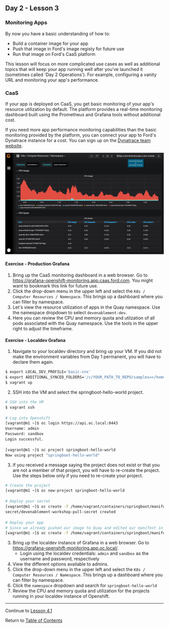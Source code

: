 ## Day 2 - Lesson 3

### Monitoring Apps

By now you have a basic understanding of how to:
- Build a container image for your app
- Push that image in Ford's image registy for future use
- Run that image on Ford's CaaS platform

This lesson will focus on more complicated use cases as well as additional topics that will keep your app running well after you've launched it (sometimes called 'Day 2 Operations'). For example, configuring a vanity URL and monitoring your app's performance.

### CaaS 

If your app is deployed on CaaS, you get basic monitoring of your app's resource utilization by default. The platform provides a real-time monitoring dashboard built using the Prometheus and Grafana tools without additional cost.

If you need more app performance monitoring capabilities than the basic monitoring provided by the platform, you can connect your app to Ford's Dynatrace instance for a cost. You can sign up on the [Dynatrace team website](https://it1.spt.ford.com/sites/L1POE/Public/SitePages/Dynatrace.aspx).

![Grafana Screenshot](images/monitoring1.png)

#### Exercise - Production Grafana

1. Bring up the CaaS monitoring dashboard in a web browser. Go to https://grafana-openshift-monitoring.app.caas.ford.com. You might want to bookmark this link for future use.
2. Click the drop-down menu in the upper left and select the `K8s / Computer Resources / Namespace`. This brings up a dashboard where you can filter by namespace.
3. Let's view the resource utilization of apps in the Quay namespace. Use the namespace dropdown to select `devenablement-dev`.
4. Here you can review the CPU and memory quota and utilzation of all pods associated with the Quay namespace. Use the tools in the upper right to adjust the timeframe.

#### Exercise - Localdev Grafana

1. Navigate to your localdev directory and bring up your VM. If you did not make the environment variables from Day 1 permanent, you will have to declare them again. 

```bash
$ export LOCAL_DEV_PROFILE='basic-cnx'
$ export ADDITIONAL_SYNCED_FOLDERS='/c/YOUR_PATH_TO_REPO/samples=>/home/vagrant/containers'
$ vagrant up
```

2. SSH into the VM and select the springboot-hello-world project.  

```bash
# SSH into the VM
$ vagrant ssh

# Log into Openshift
[vagrant@m1 ~]$ oc login https://api.oc.local:8443
Username: admin
Password: sandbox
Login successful.

[vagrant@m1 ~]$ oc project springboot-hello-world
Now using project "springboot-hello-world"
```

3. If you received a message saying the project does not exist or that you are not a member of that project, you will have to re-create the project. Use the steps below only if you need to re-create your project. 
```bash
# Create the project
[vagrant@m1 ~]$ oc new-project springboot-hello-world

# Deploy your secret
[vagrant@m1 ~]$ oc create -f /home/vagrant/containers/springboot/manifest/pullsecret.yaml
secret/devenablement-workshop-pull-secret created

# Deploy your app
# Since we already pushed our image to Quay and edited our manifest in Day 1, we do not need to repeat those steps again
[vagrant@m1 ~]$ oc create -f /home/vagrant/containers/springboot/manifest/deployment.yaml
```

3. Bring up the localdev instance of Grafana in a web browser. Go to https://grafana-openshift-monitoring.app.oc.local/. 
    - Login using the localdev credentials: `admin` and `sandbox` as the username and password, respectively
4. View the different options available to admins. 
5. Click the drop-down menu in the upper left and select the `K8s / Computer Resources / Namespace`. This brings up a dashboard where you can filter by namespace.
6. Click the `namespace` dropdown and search for `springboot-hello-world` 
7. Review the CPU and memory quota and utilization for the projects running in your localdev instance of Openshift.

---

Continue to [Lesson 4.1](./lesson4.1.md)

Return to [Table of Contents](https://github.ford.com/DevEnablement/caas-workshop/tree/workshop-reformat#agenda)